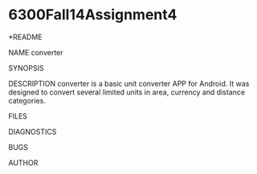 6300Fall14Assignment4
=====================
*README

NAME
    converter

SYNOPSIS

DESCRIPTION
    converter is a basic unit converter APP for Android. It was designed to convert several limited units in area, currency and distance categories. 

FILES

DIAGNOSTICS

BUGS

AUTHOR
